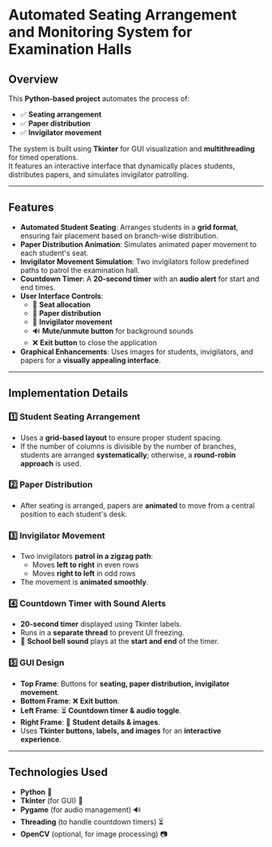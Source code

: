 # Automated Seating Arrangement and Monitoring System for Examination Halls

## Overview  
This **Python-based project** automates the process of:  
- ✅ **Seating arrangement**  
- ✅ **Paper distribution**  
- ✅ **Invigilator movement**  

The system is built using **Tkinter** for GUI visualization and **multithreading** for timed operations.  
It features an interactive interface that dynamically places students, distributes papers, and simulates invigilator patrolling.  

---

## Features  
- **Automated Student Seating**: Arranges students in a **grid format**, ensuring fair placement based on branch-wise distribution.  
- **Paper Distribution Animation**: Simulates animated paper movement to each student's seat.  
- **Invigilator Movement Simulation**: Two invigilators follow predefined paths to patrol the examination hall.  
- **Countdown Timer**: A **20-second timer** with an **audio alert** for start and end times.  
- **User Interface Controls**:  
  - 🎯 **Seat allocation**  
  - 📜 **Paper distribution**  
  - 👮 **Invigilator movement**  
  - 🔊 **Mute/unmute button** for background sounds  
  - ❌ **Exit button** to close the application  
- **Graphical Enhancements**: Uses images for students, invigilators, and papers for a **visually appealing interface**.  

---

## Implementation Details  

### 1️⃣ Student Seating Arrangement  
- Uses a **grid-based layout** to ensure proper student spacing.  
- If the number of columns is divisible by the number of branches, students are arranged **systematically**; otherwise, a **round-robin approach** is used.  

### 2️⃣ Paper Distribution  
- After seating is arranged, papers are **animated** to move from a central position to each student's desk.  

### 3️⃣ Invigilator Movement  
- Two invigilators **patrol in a zigzag path**:  
  - Moves **left to right** in even rows  
  - Moves **right to left** in odd rows  
- The movement is **animated smoothly**.  

### 4️⃣ Countdown Timer with Sound Alerts  
- **20-second timer** displayed using Tkinter labels.  
- Runs in a **separate thread** to prevent UI freezing.  
- 🎵 **School bell sound** plays at the **start and end** of the timer.  

### 5️⃣ GUI Design  
- **Top Frame**: Buttons for **seating, paper distribution, invigilator movement**.  
- **Bottom Frame**: ❌ **Exit button**.  
- **Left Frame**: ⏳ **Countdown timer & audio toggle**.  
- **Right Frame**: 📸 **Student details & images**.  
- Uses **Tkinter buttons, labels, and images** for an **interactive experience**.  

---

## Technologies Used  
- **Python** 🐍  
- **Tkinter** (for GUI) 🎨  
- **Pygame** (for audio management) 🔊  
- **Threading** (to handle countdown timers) ⏳  
- **OpenCV** (optional, for image processing) 📷  



